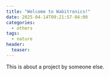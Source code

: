 ```yaml
---
title: "Welcome to Wabitronics!"
date: 2025-04-14T09:21:57-04:00
categories:
  - others
tags:
  - nature
header:
  teaser: 
---
```

This is about a project by someone else.
